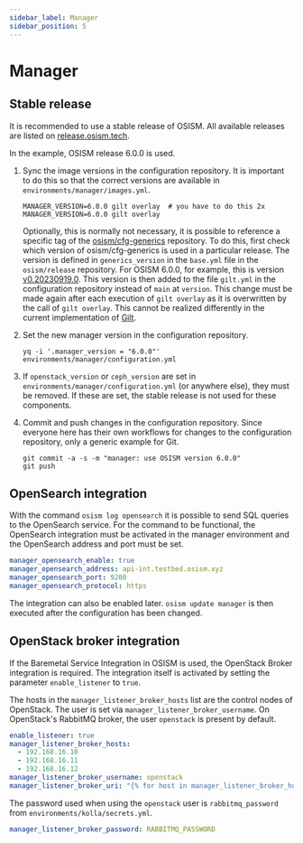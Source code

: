 ```yaml
---
sidebar_label: Manager
sidebar_position: 5
---
```


# Manager

## Stable release

It is recommended to use a stable release of OSISM. All available releases are listed on
[release.osism.tech](https://release.osism.tech).

In the example, OSISM release 6.0.0 is used.

1. Sync the image versions in the configuration repository. It is important to do this so
   that the correct versions are available in `environments/manager/images.yml`.

   ```
   MANAGER_VERSION=6.0.0 gilt overlay  # you have to do this 2x
   MANAGER_VERSION=6.0.0 gilt overlay
   ```

   Optionally, this is normally not necessary, it is possible to reference a specific tag of the
   [osism/cfg-generics](https://github.com/osism/cfg-generics) repository. To do this, first
   check which version of osism/cfg-generics is used in a particular release. The version is
   defined in `generics_version` in the `base.yml` file in the `osism/release` repository. For OSISM 6.0.0,
   for example, this is version [v0.20230919.0](https://github.com/osism/release/blob/main/6.0.0/base.yml#L6).
   This version is then added to the file `gilt.yml` in the configuration repository instead of
   `main` at `version`. This change must be made again after each execution of `gilt overlay` as
   it is overwritten by the call of `gilt overlay`. This cannot be realized differently in the
   current implementation of [Gilt](https://github.com/retr0h/gilt).

2. Set the new manager version in the configuration repository.

   ```
   yq -i '.manager_version = "6.0.0"' environments/manager/configuration.yml
   ```

3. If `openstack_version` or `ceph_version` are set in `environments/manager/configuration.yml`
   (or anywhere else), they must be removed. If these are set, the stable release is not used for
   these components.

4. Commit and push changes in the configuration repository. Since everyone here has their own
   workflows for changes to the configuration repository, only a generic example for Git.

   ```
   git commit -a -s -m "manager: use OSISM version 6.0.0"
   git push
   ```

## OpenSearch integration

With the command `osism log opensearch` it is possible to send SQL queries
to the OpenSearch service. For the command to be functional, the OpenSearch
integration must be activated in the manager environment and the OpenSearch
address and port must be set.

```yaml title="environments/manager/configuration.yml"
manager_opensearch_enable: true
manager_opensearch_address: api-int.testbed.osism.xyz
manager_opensearch_port: 9200
manager_opensearch_protocol: https
```

The integration can also be enabled later. `osism update manager` is then
executed after the configuration has been changed.

## OpenStack broker integration

If the Baremetal Service Integration in OSISM is used, the OpenStack Broker integration is
required. The integration itself is activated by setting the parameter `enable_listener` to `true`.

The hosts in the `manager_listener_broker_hosts` list are the control nodes of OpenStack.
The user is set via `manager_listener_broker_username`. On OpenStack's RabbitMQ broker, the user `openstack`
is present by default.

```yaml title="environments/manager/configuration.yml"
enable_listener: true
manager_listener_broker_hosts:
  - 192.168.16.10
  - 192.168.16.11
  - 192.168.16.12
manager_listener_broker_username: openstack
manager_listener_broker_uri: "{% for host in manager_listener_broker_hosts %}amqp://{{ manager_listener_broker_username }}:{{ manager_listener_broker_password }}@{{ host }}:5672/{% if not loop.last %};{% endif %}{% endfor %}"
```

The password used when using the `openstack` user is `rabbitmq_password` from `environments/kolla/secrets.yml`.

```yaml title="environments/manager/secrets.yml"
manager_listener_broker_password: RABBITMQ_PASSWORD
```
